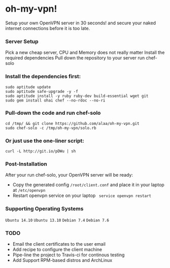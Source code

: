 # oh-my-vpn!
Setup your own OpenVPN server in 30 seconds! and secure your naked internet connections before it is too late.

### Server Setup
Pick a new cheap server, CPU and Memory does not really matter
Install the required dependencies
Pull down the repository to your server
run chef-solo

### Install the dependencies first:

```
sudo aptitude update
sudo aptitude safe-upgrade -y -f
sudo aptitude install -y ruby ruby-dev build-essential wget git
sudo gem install ohai chef --no-rdoc --no-ri
```

### Pull-down the code and run chef-solo

```
cd /tmp/ && git clone https://github.com/alaa/oh-my-vpn.git
sudo chef-solo -c /tmp/oh-my-vpn/solo.rb
```

### Or just use the one-liner script:
```
curl -L http://git.io/pDWu | sh
```

### Post-Installation
After your run chef-solo, your OpenVPN server will be ready:
- Copy the generated config ```/root/client.conf``` and place it in your laptop at ```/etc/openvpn```
- Restart openvpn service on your laptop ``` service openvpn restart```

### Supporting Operating Systems

``` Ubuntu 14.10 ```
``` Ubuntu 13.10 ```
``` Debian 7.4 ```
``` Debian 7.6 ```

### TODO
- Email the client certificates to the user email
- Add recipe to configure the client machine
- Pipe-line the project to Travis-ci for continous testing
- Add Support RPM-based distros and ArchLinux
